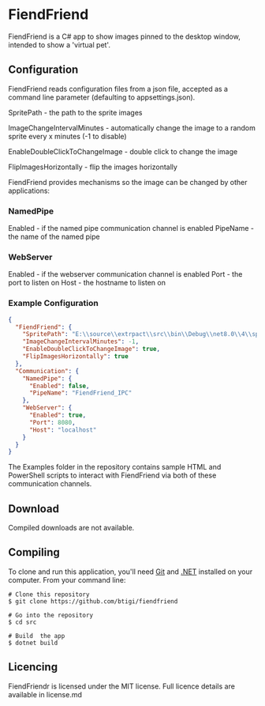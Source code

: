 FiendFriend
=========

FiendFriend is a C# app to show images pinned to the desktop window, intended to show a 'virtual pet'.

## Configuration

FiendFriend reads configuration files from a json file, accepted as a command line parameter (defaulting to appsettings.json).

SpritePath - the path to the sprite images

ImageChangeIntervalMinutes - automatically change the image to a random sprite every x minutes (-1 to disable)

EnableDoubleClickToChangeImage - double click to change the image

FlipImagesHorizontally - flip the images horizontally


FiendFriend provides mechanisms so the image can be changed by other applications:

### NamedPipe
Enabled - if the named pipe communication channel is enabled
PipeName - the name of the named pipe
    
### WebServer
Enabled - if the webserver communication channel is enabled
Port - the port to listen on
Host - the hostname to listen on


### Example Configuration

```json
{
  "FiendFriend": {
    "SpritePath": "E:\\source\\extrpact\\src\\bin\\Debug\\net8.0\\4\\sprites\\Yue",
    "ImageChangeIntervalMinutes": -1,
    "EnableDoubleClickToChangeImage": true,
    "FlipImagesHorizontally": true
  },
  "Communication": {
    "NamedPipe": {
      "Enabled": false,
      "PipeName": "FiendFriend_IPC"
    },
    "WebServer": {
      "Enabled": true,
      "Port": 8080,
      "Host": "localhost"
    }
  }
}
```

The Examples folder in the repository contains sample HTML and PowerShell scripts to interact with FiendFriend via both of these communication channels.

## Download

Compiled downloads are not available.

## Compiling

To clone and run this application, you'll need [Git](https://git-scm.com) and [.NET](https://dotnet.microsoft.com/) installed on your computer. From your command line:

```
# Clone this repository
$ git clone https://github.com/btigi/fiendfriend

# Go into the repository
$ cd src

# Build  the app
$ dotnet build
```

## Licencing

FiendFriendr is licensed under the MIT license. Full licence details are available in license.md